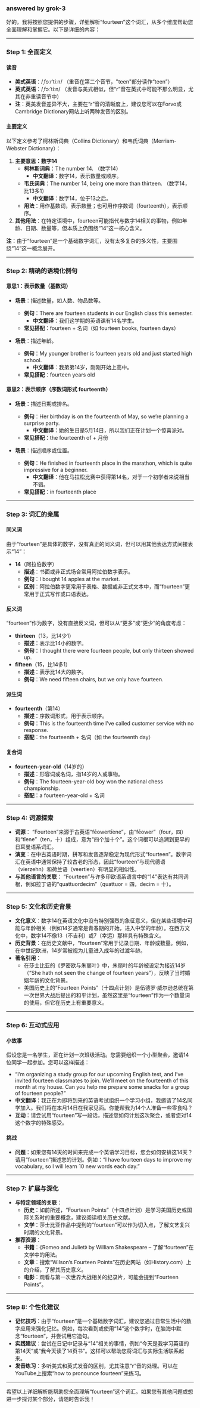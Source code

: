 ### answered by grok-3
好的，我将按照您提供的步骤，详细解析“fourteen”这个词汇，从多个维度帮助您全面理解和掌握它。以下是详细的内容：

---

### **Step 1: 全面定义**

#### **读音**
- **美式英语**：/ˌfɔːrˈtiːn/ （重音在第二个音节，"teen"部分读作“teen”）
- **英式英语**：/ˌfɔːˈtiːn/ （发音与美式相似，但“r”音在英式中可能不那么明显，尤其在非重读音节中）
- **注**：英美发音差异不大，主要在“r”音的清晰度上，建议您可以在Forvo或Cambridge Dictionary网站上听两种发音的区别。

#### **主要定义**
以下定义参考了柯林斯词典（Collins Dictionary）和韦氏词典（Merriam-Webster Dictionary）：
1. **主要意思：数字14**
   - **柯林斯词典**：The number 14. （数字14）
     - **中文翻译**：数字14，表示数量或顺序。
   - **韦氏词典**：The number 14, being one more than thirteen. （数字14，比13多1）
     - **中文翻译**：数字14，位于13之后。
   - **用法**：用作基数词，表示数量；也可用作序数词（fourteenth），表示顺序。
2. **其他用法**：在特定语境中，fourteen可能指代与数字14相关的事物，例如年龄、日期、数量等，但本质上仍围绕“14”这一核心含义。

**注**：由于“fourteen”是一个基础数字词汇，没有太多复杂的多义性，主要围绕“14”这一概念展开。

---

### **Step 2: 精确的语境化例句**

#### **意思1：表示数量（基数词）**
- **场景**：描述数量，如人数、物品数等。
  - **例句**：There are fourteen students in our English class this semester.
    - **中文翻译**：我们这学期的英语课有14名学生。
  - **常见搭配**：fourteen + 名词（如 fourteen books, fourteen days）

- **场景**：描述年龄。
  - **例句**：My younger brother is fourteen years old and just started high school.
    - **中文翻译**：我弟弟14岁，刚刚开始上高中。
  - **常见搭配**：fourteen years old

#### **意思2：表示顺序（序数词形式 fourteenth）**
- **场景**：描述日期或排名。
  - **例句**：Her birthday is on the fourteenth of May, so we’re planning a surprise party.
    - **中文翻译**：她的生日是5月14日，所以我们正在计划一个惊喜派对。
  - **常见搭配**：the fourteenth of + 月份

- **场景**：描述顺序或位置。
  - **例句**：He finished in fourteenth place in the marathon, which is quite impressive for a beginner.
    - **中文翻译**：他在马拉松比赛中获得第14名，对于一个初学者来说相当不错。
  - **常见搭配**：in fourteenth place

---

### **Step 3: 词汇的亲属**

#### **同义词**
由于“fourteen”是具体的数字，没有真正的同义词，但可以用其他表达方式间接表示“14”：
- **14**（阿拉伯数字）
  - **描述**：书面或非正式场合常用阿拉伯数字表示。
  - **例句**：I bought 14 apples at the market.
  - **区别**：阿拉伯数字更常用于表格、数据或非正式文本中，而“fourteen”更常用于正式写作或口语表达。

#### **反义词**
“fourteen”作为数字，没有直接反义词，但可以从“更多”或“更少”的角度考虑：
- **thirteen**（13，比14少1）
  - **描述**：表示比14小的数字。
  - **例句**：I thought there were fourteen people, but only thirteen showed up.
- **fifteen**（15，比14多1）
  - **描述**：表示比14大的数字。
  - **例句**：We need fifteen chairs, but we only have fourteen.

#### **派生词**
- **fourteenth**（第14）
  - **描述**：序数词形式，用于表示顺序。
  - **例句**：This is the fourteenth time I’ve called customer service with no response.
  - **搭配**：the fourteenth + 名词（如 the fourteenth day）

#### **复合词**
- **fourteen-year-old**（14岁的）
  - **描述**：形容词或名词，指14岁的人或事物。
  - **例句**：The fourteen-year-old boy won the national chess championship.
  - **搭配**：a fourteen-year-old + 名词

---

### **Step 4: 词源探索**

- **词源**： “Fourteen”来源于古英语“fēowertīene”，由“fēower”（four，四）和“tīene”（ten，十）组成，意为“四个加十个”。这个词根可以追溯到更早的日耳曼语系词汇。
- **演变**：在中古英语时期，拼写和发音逐渐稳定为现代形式“fourteen”。数字词汇在英语中通常保持了较古老的形态，因此“fourteen”与现代德语（vierzehn）和荷兰语（veertien）有明显的相似性。
- **与其他语言的关联**： “Fourteen”与许多印欧语系语言中的“14”表达有共同词根，例如拉丁语的“quattuordecim”（quattuor = 四，decim = 十）。

---

### **Step 5: 文化和历史背景**

- **文化意义**：数字14在英语文化中没有特别强烈的象征意义，但在某些语境中可能与年龄相关（例如14岁通常是青春期的开始，进入中学的年龄）。在西方文化中，数字14不像13（不吉利）或7（幸运）那样具有特殊含义。
- **历史背景**：在历史文献中，“fourteen”常用于记录日期、年龄或数量。例如，在中世纪欧洲，14岁常被视为儿童进入成年的过渡年龄。
- **著名引用**：
  - 在莎士比亚的《罗密欧与朱丽叶》中，朱丽叶的年龄被设定为接近14岁（“She hath not seen the change of fourteen years”），反映了当时婚姻年龄的文化背景。
  - 美国历史上的“Fourteen Points”（十四点计划）是伍德罗·威尔逊总统在第一次世界大战后提出的和平计划，虽然这里是“fourteen”作为一个数量词的使用，但它在历史上有重要意义。

---

### **Step 6: 互动式应用**

#### **小故事**
假设您是一名学生，正在计划一次班级活动。您需要组织一个小型聚会，邀请14位同学一起参加。您可以这样描述：
- “I’m organizing a study group for our upcoming English test, and I’ve invited fourteen classmates to join. We’ll meet on the fourteenth of this month at my house. Can you help me prepare some snacks for a group of fourteen people?”
- **中文翻译**：我正在为即将到来的英语考试组织一个学习小组，我邀请了14名同学加入。我们将在本月14日在我家见面。你能帮我为14个人准备一些零食吗？
- **互动**：请尝试用“fourteen”写一段话，描述您如何计划这次聚会，或者您对14这个数字的特殊感受。

#### **挑战**
- **问题**：如果您有14天的时间来完成一个英语学习目标，您会如何安排这14天？请用“fourteen”描述您的计划。例如：“I have fourteen days to improve my vocabulary, so I will learn 10 new words each day.”

---

### **Step 7: 扩展与深化**

- **与特定领域的关联**：
  - **历史**：如前所述，“Fourteen Points”（十四点计划）是学习美国历史或国际关系时的重要概念，建议阅读相关历史文献。
  - **文学**：莎士比亚作品中提到的“fourteen”可以作为切入点，了解文艺复兴时期的文化背景。
- **推荐资源**：
  - **书籍**：《Romeo and Juliet》 by William Shakespeare – 了解“fourteen”在文学中的用法。
  - **文章**：搜索“Wilson’s Fourteen Points”在历史网站（如History.com）上的介绍，了解其历史意义。
  - **电影**：观看与第一次世界大战相关的纪录片，可能会提到“Fourteen Points”。

---

### **Step 8: 个性化建议**

- **记忆技巧**：由于“fourteen”是一个基础数字词汇，建议您通过日常生活中的数字应用来强化记忆。例如，每次看到或使用“14”这个数字时，在脑海中默念“fourteen”，并尝试用它造句。
- **实践建议**：尝试在日记中记录与“14”相关的事情，例如“今天是我学习英语的第14天”或“我今天读了14页书”。这样可以帮助您将词汇与实际生活联系起来。
- **发音练习**：多听美式和英式发音的区别，尤其注意“r”音的处理。可以在YouTube上搜索“how to pronounce fourteen”来练习。

---

希望以上详细解析能帮助您全面理解“fourteen”这个词汇。如果您有其他问题或想进一步探讨某个部分，请随时告诉我！